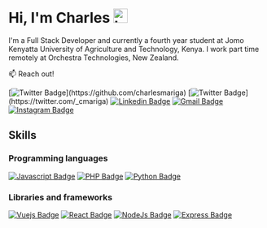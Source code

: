 # Hi, I'm Charles <img src="https://user-images.githubusercontent.com/1303154/88677602-1635ba80-d120-11ea-84d8-d263ba5fc3c0.gif" width="28px" alt="hi">

I'm a Full Stack Developer and currently a fourth year student at Jomo Kenyatta University of Agriculture and Technology, Kenya. I work part time remotely at Orchestra Technologies, New Zealand.

:mailbox: Reach out!

[![Twitter Badge](https://img.shields.io/badge/-@CharlesMariga-black?style=flat&labelColor=black&logo=github&logoColor=white&link=https://twitter.com/_cmariga_)](https://github.com/charlesmariga) [![Twitter Badge](https://img.shields.io/badge/-@_cmariga_-1ca0f1?style=flat&labelColor=1ca0f1&logo=twitter&logoColor=white&link=https://twitter.com/_cmariga_)](https://twitter.com/_cmariga) [![Linkedin Badge](https://img.shields.io/badge/-@CharlesNjenga-0e76a8?style=flat&labelColor=0e76a8&logo=linkedin&logoColor=white&link=https://www.linkedin.com/in/cmariga)](https://www.linkedin.com/in/charlesnjenga) [![Gmail Badge](https://img.shields.io/badge/-@CharlesMariga-db4437?style=flat&labelColor=db4437&logo=gmail&logoColor=white)](mailto:charlesmariga37@gmail.com) [![Instagram Badge](https://img.shields.io/badge/-@_cmariga-8a3ab9?style=flat&labelColor=8a3ab9&logo=instagram&logoColor=white&link=https://www.instagram.com/_cmariga/)](https://www.instagram.com/_cmariga/)

## Skills

### Programming languages

[![Javascript Badge](https://img.shields.io/badge/-Javascript-f0db4f?style=for-the-badge&labelColor=black&logo=Javascript&logoColor=f0db4f)](#) [![PHP Badge](https://img.shields.io/badge/-PHP-878cb5?style=for-the-badge&labelColor=black&logo=php&logoColor=878cb5)](#) [![Python Badge](https://img.shields.io/badge/-python-4b8bbe?style=for-the-badge&labelColor=black&logo=python&logoColor=4b8bbe)](#)

### Libraries and frameworks

[![Vuejs Badge](https://img.shields.io/badge/-Vue-41b883?style=for-the-badge&labelColor=black&logo=vue.js&logoColor=41b883)](#) [![React Badge](https://img.shields.io/badge/-React-61bdfd?style=for-the-badge&labelColor=black&logo=React&logoColor=61dbfb)](#) [![NodeJs Badge](https://img.shields.io/badge/-nodejs-68a063?style=for-the-badge&labelColor=black&logo=node.js&logoColor=68a063)](#) [![Express Badge](https://img.shields.io/badge/-Express-303030?style=for-the-badge&labelColor=black&logo=express&logoColor=303030)](#)

<!-- ### Tools and platforms -->
